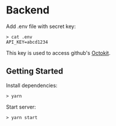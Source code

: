 # Backend

Add .env file with secret key:

```
> cat .env
API_KEY=abcd1234
```

This key is used to access github's [Octokit](https://github.com/octokit).

## Getting Started

Install dependencies:

```
> yarn
```

Start server:

```
> yarn start
```
